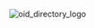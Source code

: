 ![oid_directory_logo](https://github.com/user-attachments/assets/7c3bc6da-7f92-4470-8d81-6322bf6ccc48)
